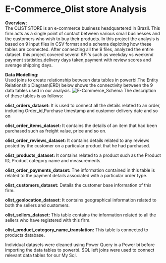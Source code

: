 # E-Commerce_Olist store Analysis
<b>Overview:</b>  
The OLIST STORE is an e-commerce business headquartered in Brazil. This firm acts as a single point of contact between various small businesses and the customers who wish to buy their products. In this project the analysis is based on 9 input files in CSV format and a schema depicting how these tables are connected. After connecting all the 9 files, analyzed the entire dataset.
this project covered several KPI's such as weekday vs weekend payment statistics,delivery days taken,payment with review scores and average shipping days.

<b>Data Modelling:</b>  
Used joins to create relationship between data tables in powerbi.The Entity Relationship Diagram(ERD) below shows the connectivity between the 9 data tables used in our analysis.
![E-Commerce_Schema](https://github.com/user-attachments/assets/8003eea8-1611-48e1-ad1d-9c3d626fc8e7)
The description of these tables is as follows:

<b>olist_orders_dataset:</b> It is used to connect all the details related to an order, including Order_id,Purchase timestamp and customer delivery date and so on

<b>olist_order_items_dataset:</b> It contains the details of an item that had been purchased such as freight value, price and so on.

<b>olist_order_reviews_dataset:</b> It contains details related to any reviews posted by the customer on a particular product that he had purchased.

<b>olist_products_dataset:</b> It contains related to a product such as the Product ID, Product category name and measurements.

<b>olist_order_payments_dataset:</b> The information contained in this table is related to the payment details associated with a particular order type.

<b>olist_customers_dataset:</b> Details the customer base information of this firm.

<b>olist_geolocation_dataset:</b> It contains geographical information related to both the sellers and customers.

<b>olist_sellers_dataset:</b> This table contains the information related to all the sellers who have registered with this firm.

<b>olist_product_category_name_translation:</b> This table is connected to products database.

Individual datasets were cleaned using Power Query in a Power bi before importing the data tables to powerbi. SQL left joins were used to connect relevant data tables for our My Sql.




 
